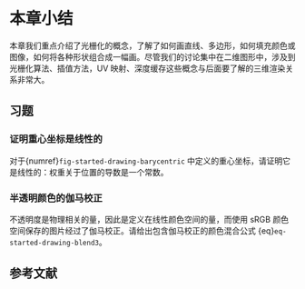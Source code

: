 # 本章小结

本章我们重点介绍了光栅化的概念，了解了如何画直线、多边形，如何填充颜色或图像，如何将各种形状组合成一幅画。尽管我们的讨论集中在二维图形中，涉及到光栅化算法、插值方法，UV 映射、深度缓存这些概念与后面要了解的三维渲染关系非常大。

## 习题

### 证明重心坐标是线性的

对于{numref}`fig-started-drawing-barycentric` 中定义的重心坐标，请证明它是线性的：权重关于位置的导数是一个常数。

### 半透明颜色的伽马校正

不透明度是物理相关的量，因此是定义在线性颜色空间的量，而使用 sRGB 颜色空间保存的图片经过了伽马校正。请给出包含伽马校正的颜色混合公式 {eq}`eq-started-drawing-blend3`。

## 参考文献

```{bibliography} ref.bib
```